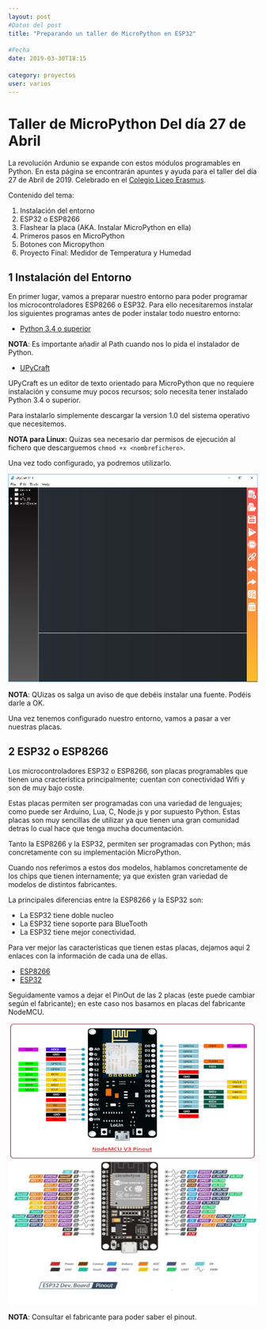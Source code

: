 ```yaml
---
layout: post
#Datos del post
title: "Preparando un taller de MicroPython en ESP32"

#Fecha
date: 2019-03-30T18:15

category: proyectos
user: varios
---
```


# Taller de MicroPython Del día 27 de Abril

La revolución Ardunio se expande con estos módulos programables en Python. En esta página se encontrarán apuntes y ayuda para el taller del día 27 de Abril de 2019. Celebrado en el [Colegio Liceo Erasmus](https://lajaqueria.org/actividades/2019/04/27/introduccion-a-micropython.html).

Contenido del tema:

1. Instalación del entorno
2. ESP32 o ESP8266 
3. Flashear la placa (AKA. Instalar MicroPython en ella)
4. Primeros pasos en MicroPython
5. Botones con Micropython
6. Proyecto Final: Medidor de Temperatura y Humedad

## 1  Instalación del Entorno

En primer lugar, vamos a preparar nuestro entorno para poder programar los microcontroladores ESP8266 o ESP32. Para ello necesitaremos instalar los siguientes programas antes de poder instalar todo nuestro entorno:

* [Python 3.4 o superior](https://www.python.org/downloads/release/python-373/)

**NOTA**: Es importante añadir al Path cuando nos lo pida el instalador de Python.

* [UPyCraft](https://github.com/DFRobot/uPyCraft)

UPyCraft es un editor de texto orientado para MicroPython que no requiere instalación y consume muy pocos recursos; solo necesita tener instalado Python 3.4 o superior.

Para instalarlo simplemente descargar la version 1.0 del sistema operativo que necesitemos.

**NOTA para Linux:** Quizas sea necesario dar permisos de ejecución al fichero que descarguemos ```chmod +x <nombrefichero>```.

Una vez todo configurado, ya podremos utilizarlo.

![UPyCraft](/recursos/2019-04-27/upycraft.PNG)

**NOTA**: QUizas os salga un aviso de que debéis instalar una fuente. Podéis darle a OK.

Una vez tenemos configurado nuestro entorno, vamos a pasar a ver nuestras placas.

## 2 ESP32 o ESP8266

Los microcontroladores ESP32 o ESP8266, son placas programables que tienen una cracterística principalmente; cuentan con conectividad Wifi y son de muy bajo coste.

Estas placas permiten ser programadas con una variedad de lenguajes; como puede ser Arduino, Lua, C, Node.js y por supuesto Python. Estas placas son muy sencillas de utilizar ya que tienen una gran comunidad detras lo cual hace que tenga mucha documentación.

Tanto la ESP8266 y la ESP32, permiten ser programadas con Python; más concretamente con su implementación MicroPython.

Cuando nos referimos a estos dos modelos, hablamos concretamente de los chips que tienen internamente; ya que existen gran variedad de modelos de distintos fabricantes.

La principales diferencias entre la ESP8266 y la ESP32 son:

* La ESP32 tiene doble nucleo
* La ESP32 tiene soporte para BlueTooth
* La ESP32 tiene mejor conectividad.

Para ver mejor las caracteristicas que tienen estas placas, dejamos aquí 2 enlaces con la información de cada una de ellas.

* [ESP8266](https://en.wikipedia.org/wiki/ESP8266)
* [ESP32](https://en.wikipedia.org/wiki/ESP32)

Seguidamente vamos a dejar el PinOut de las 2 placas (este puede cambiar según el fabricante); en este caso nos basamos en placas del fabricante NodeMCU.

![NodeMCU](/recursos/2019-04-27/nodemcu.png)

**NOTA**: Consultar el fabricante para poder saber el pinout.

